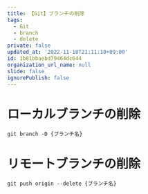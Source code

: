 ```yaml
---
title: 【Git】ブランチの削除
tags:
  - Git
  - branch
  - delete
private: false
updated_at: '2022-11-10T21:11:10+09:00'
id: 1b81bbaebd79464dc644
organization_url_name: null
slide: false
ignorePublish: false
---
```

# ローカルブランチの削除
```:ターミナル
git branch -D {ブランチ名}
```

# リモートブランチの削除
```:ターミナル
git push origin --delete {ブランチ名}
```
